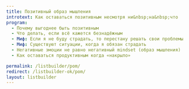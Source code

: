```yaml
---
title: Позитивный образ мышления
introtext: Как оставаться позитивным несмотря ни&nbsp;на&nbsp;что
program: 
  - Почему выгоднее быть позитивным
  - Что делать, если всё кажется безнадёжным
  - Миф: Если я не буду страдать, то перестану решать свои проблемы
  - Миф: Существуют ситуации, когда я обязан страдать
  - Негативные эмоции не равно негативный mindset (образ мышления)
  - Как оставаться продуктивным когда «накрыло»

permalink: /listbuilder/pom/
redirect: /listbuilder-ok/pom/
layout: listbuilder
---
```


